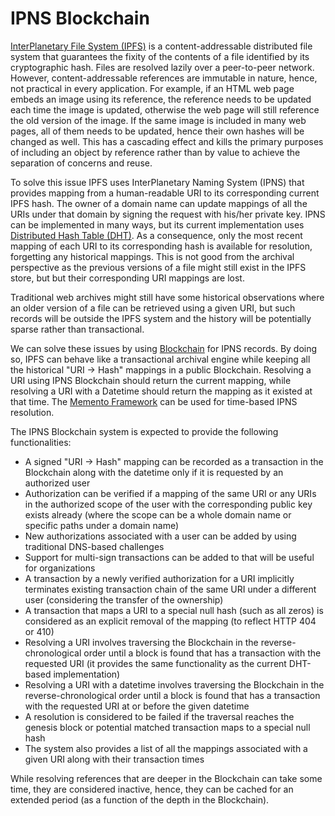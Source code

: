 # IPNS Blockchain

[InterPlanetary File System (IPFS)](https://ipfs.io/) is a content-addressable distributed file system that guarantees the fixity of the contents of a file identified by its cryptographic hash.
Files are resolved lazily over a peer-to-peer network.
However, content-addressable references are immutable in nature, hence, not practical in every application.
For example, if an HTML web page embeds an image using its reference, the reference needs to be updated each time the image is updated, otherwise the web page will still reference the old version of the image.
If the same image is included in many web pages, all of them needs to be updated, hence their own hashes will be changed as well.
This has a cascading effect and kills the primary purposes of including an object by reference rather than by value to achieve the separation of concerns and reuse.

To solve this issue IPFS uses InterPlanetary Naming System (IPNS) that provides mapping from a human-readable URI to its corresponding current IPFS hash.
The owner of a domain name can update mappings of all the URIs under that domain by signing the request with his/her private key.
IPNS can be implemented in many ways, but its current implementation uses [Distributed Hash Table (DHT)](https://en.wikipedia.org/wiki/Distributed_hash_table).
As a consequence, only the most recent mapping of each URI to its corresponding hash is available for resolution, forgetting any historical mappings.
This is not good from the archival perspective as the previous versions of a file might still exist in the IPFS store, but but their corresponding URI mappings are lost.

Traditional web archives might still have some historical observations where an older version of a file can be retrieved using a given URI, but such records will be outside the IPFS system and the history will be potentially sparse rather than transactional.

We can solve these issues by using [Blockchain](https://en.wikipedia.org/wiki/Blockchain) for IPNS records.
By doing so, IPFS can behave like a transactional archival engine while keeping all the historical "URI -> Hash" mappings in a public Blockchain.
Resolving a URI using IPNS Blockchain should return the current mapping, while resolving a URI with a Datetime should return the mapping as it existed at that time.
The [Memento Framework](https://tools.ietf.org/html/rfc7089) can be used for time-based IPNS resolution.

The IPNS Blockchain system is expected to provide the following functionalities:

* A signed "URI -> Hash" mapping can be recorded as a transaction in the Blockchain along with the datetime only if it is requested by an authorized user
* Authorization can be verified if a mapping of the same URI or any URIs in the authorized scope of the user with the corresponding public key exists already (where the scope can be a whole domain name or specific paths under a domain name)
* New authorizations associated with a user can be added by using traditional DNS-based challenges
* Support for multi-sign transactions can be added to that will be useful for organizations
* A transaction by a newly verified authorization for a URI implicitly terminates existing transaction chain of the same URI under a different user (considering the transfer of the ownership)
* A transaction that maps a URI to a special null hash (such as all zeros) is considered as an explicit removal of the mapping (to reflect HTTP 404 or 410)
* Resolving a URI involves traversing the Blockchain in the reverse-chronological order until a block is found that has a transaction with the requested URI (it provides the same functionality as the current DHT-based implementation)
* Resolving a URI with a datetime involves traversing the Blockchain in the reverse-chronological order until a block is found that has a transaction with the requested URI at or before the given datetime
* A resolution is considered to be failed if the traversal reaches the genesis block or potential matched transaction maps to a special null hash
* The system also provides a list of all the mappings associated with a given URI along with their transaction times

While resolving references that are deeper in the Blockchain can take some time, they are considered inactive, hence, they can be cached for an extended period (as a function of the depth in the Blockchain).
